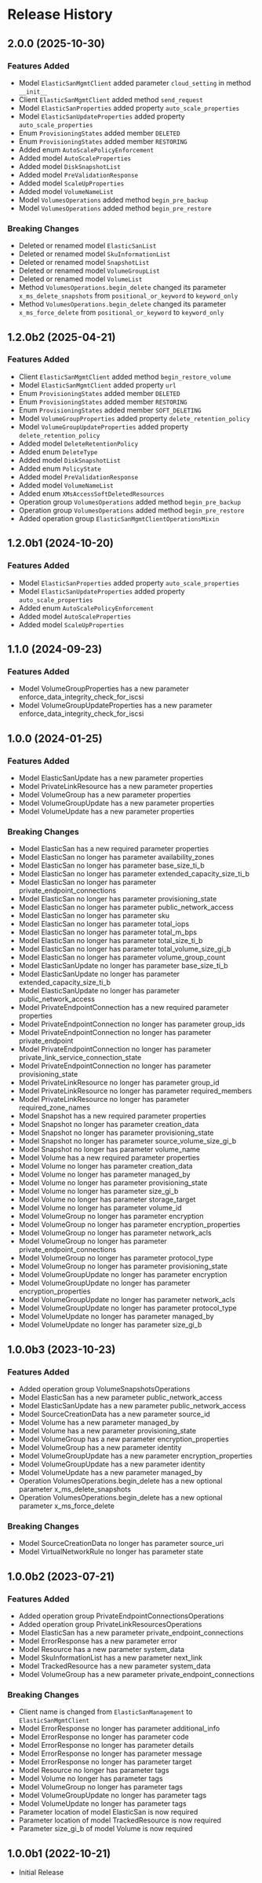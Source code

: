 # Release History

## 2.0.0 (2025-10-30)

### Features Added

  - Model `ElasticSanMgmtClient` added parameter `cloud_setting` in method `__init__`
  - Client `ElasticSanMgmtClient` added method `send_request`
  - Model `ElasticSanProperties` added property `auto_scale_properties`
  - Model `ElasticSanUpdateProperties` added property `auto_scale_properties`
  - Enum `ProvisioningStates` added member `DELETED`
  - Enum `ProvisioningStates` added member `RESTORING`
  - Added enum `AutoScalePolicyEnforcement`
  - Added model `AutoScaleProperties`
  - Added model `DiskSnapshotList`
  - Added model `PreValidationResponse`
  - Added model `ScaleUpProperties`
  - Added model `VolumeNameList`
  - Model `VolumesOperations` added method `begin_pre_backup`
  - Model `VolumesOperations` added method `begin_pre_restore`

### Breaking Changes

  - Deleted or renamed model `ElasticSanList`
  - Deleted or renamed model `SkuInformationList`
  - Deleted or renamed model `SnapshotList`
  - Deleted or renamed model `VolumeGroupList`
  - Deleted or renamed model `VolumeList`
  - Method `VolumesOperations.begin_delete` changed its parameter `x_ms_delete_snapshots` from `positional_or_keyword` to `keyword_only`
  - Method `VolumesOperations.begin_delete` changed its parameter `x_ms_force_delete` from `positional_or_keyword` to `keyword_only`

## 1.2.0b2 (2025-04-21)

### Features Added

  - Client `ElasticSanMgmtClient` added method `begin_restore_volume`
  - Model `ElasticSanMgmtClient` added property `url`
  - Enum `ProvisioningStates` added member `DELETED`
  - Enum `ProvisioningStates` added member `RESTORING`
  - Enum `ProvisioningStates` added member `SOFT_DELETING`
  - Model `VolumeGroupProperties` added property `delete_retention_policy`
  - Model `VolumeGroupUpdateProperties` added property `delete_retention_policy`
  - Added model `DeleteRetentionPolicy`
  - Added enum `DeleteType`
  - Added model `DiskSnapshotList`
  - Added enum `PolicyState`
  - Added model `PreValidationResponse`
  - Added model `VolumeNameList`
  - Added enum `XMsAccessSoftDeletedResources`
  - Operation group `VolumesOperations` added method `begin_pre_backup`
  - Operation group `VolumesOperations` added method `begin_pre_restore`
  - Added operation group `ElasticSanMgmtClientOperationsMixin`

## 1.2.0b1 (2024-10-20)

### Features Added

  - Model `ElasticSanProperties` added property `auto_scale_properties`
  - Model `ElasticSanUpdateProperties` added property `auto_scale_properties`
  - Added enum `AutoScalePolicyEnforcement`
  - Added model `AutoScaleProperties`
  - Added model `ScaleUpProperties`

## 1.1.0 (2024-09-23)

### Features Added

  - Model VolumeGroupProperties has a new parameter enforce_data_integrity_check_for_iscsi
  - Model VolumeGroupUpdateProperties has a new parameter enforce_data_integrity_check_for_iscsi

## 1.0.0 (2024-01-25)

### Features Added

  - Model ElasticSanUpdate has a new parameter properties
  - Model PrivateLinkResource has a new parameter properties
  - Model VolumeGroup has a new parameter properties
  - Model VolumeGroupUpdate has a new parameter properties
  - Model VolumeUpdate has a new parameter properties

### Breaking Changes

  - Model ElasticSan has a new required parameter properties
  - Model ElasticSan no longer has parameter availability_zones
  - Model ElasticSan no longer has parameter base_size_ti_b
  - Model ElasticSan no longer has parameter extended_capacity_size_ti_b
  - Model ElasticSan no longer has parameter private_endpoint_connections
  - Model ElasticSan no longer has parameter provisioning_state
  - Model ElasticSan no longer has parameter public_network_access
  - Model ElasticSan no longer has parameter sku
  - Model ElasticSan no longer has parameter total_iops
  - Model ElasticSan no longer has parameter total_m_bps
  - Model ElasticSan no longer has parameter total_size_ti_b
  - Model ElasticSan no longer has parameter total_volume_size_gi_b
  - Model ElasticSan no longer has parameter volume_group_count
  - Model ElasticSanUpdate no longer has parameter base_size_ti_b
  - Model ElasticSanUpdate no longer has parameter extended_capacity_size_ti_b
  - Model ElasticSanUpdate no longer has parameter public_network_access
  - Model PrivateEndpointConnection has a new required parameter properties
  - Model PrivateEndpointConnection no longer has parameter group_ids
  - Model PrivateEndpointConnection no longer has parameter private_endpoint
  - Model PrivateEndpointConnection no longer has parameter private_link_service_connection_state
  - Model PrivateEndpointConnection no longer has parameter provisioning_state
  - Model PrivateLinkResource no longer has parameter group_id
  - Model PrivateLinkResource no longer has parameter required_members
  - Model PrivateLinkResource no longer has parameter required_zone_names
  - Model Snapshot has a new required parameter properties
  - Model Snapshot no longer has parameter creation_data
  - Model Snapshot no longer has parameter provisioning_state
  - Model Snapshot no longer has parameter source_volume_size_gi_b
  - Model Snapshot no longer has parameter volume_name
  - Model Volume has a new required parameter properties
  - Model Volume no longer has parameter creation_data
  - Model Volume no longer has parameter managed_by
  - Model Volume no longer has parameter provisioning_state
  - Model Volume no longer has parameter size_gi_b
  - Model Volume no longer has parameter storage_target
  - Model Volume no longer has parameter volume_id
  - Model VolumeGroup no longer has parameter encryption
  - Model VolumeGroup no longer has parameter encryption_properties
  - Model VolumeGroup no longer has parameter network_acls
  - Model VolumeGroup no longer has parameter private_endpoint_connections
  - Model VolumeGroup no longer has parameter protocol_type
  - Model VolumeGroup no longer has parameter provisioning_state
  - Model VolumeGroupUpdate no longer has parameter encryption
  - Model VolumeGroupUpdate no longer has parameter encryption_properties
  - Model VolumeGroupUpdate no longer has parameter network_acls
  - Model VolumeGroupUpdate no longer has parameter protocol_type
  - Model VolumeUpdate no longer has parameter managed_by
  - Model VolumeUpdate no longer has parameter size_gi_b

## 1.0.0b3 (2023-10-23)

### Features Added

  - Added operation group VolumeSnapshotsOperations
  - Model ElasticSan has a new parameter public_network_access
  - Model ElasticSanUpdate has a new parameter public_network_access
  - Model SourceCreationData has a new parameter source_id
  - Model Volume has a new parameter managed_by
  - Model Volume has a new parameter provisioning_state
  - Model VolumeGroup has a new parameter encryption_properties
  - Model VolumeGroup has a new parameter identity
  - Model VolumeGroupUpdate has a new parameter encryption_properties
  - Model VolumeGroupUpdate has a new parameter identity
  - Model VolumeUpdate has a new parameter managed_by
  - Operation VolumesOperations.begin_delete has a new optional parameter x_ms_delete_snapshots
  - Operation VolumesOperations.begin_delete has a new optional parameter x_ms_force_delete

### Breaking Changes

  - Model SourceCreationData no longer has parameter source_uri
  - Model VirtualNetworkRule no longer has parameter state

## 1.0.0b2 (2023-07-21)

### Features Added

  - Added operation group PrivateEndpointConnectionsOperations
  - Added operation group PrivateLinkResourcesOperations
  - Model ElasticSan has a new parameter private_endpoint_connections
  - Model ErrorResponse has a new parameter error
  - Model Resource has a new parameter system_data
  - Model SkuInformationList has a new parameter next_link
  - Model TrackedResource has a new parameter system_data
  - Model VolumeGroup has a new parameter private_endpoint_connections

### Breaking Changes

  - Client name is changed from `ElasticSanManagement` to `ElasticSanMgmtClient`
  - Model ErrorResponse no longer has parameter additional_info
  - Model ErrorResponse no longer has parameter code
  - Model ErrorResponse no longer has parameter details
  - Model ErrorResponse no longer has parameter message
  - Model ErrorResponse no longer has parameter target
  - Model Resource no longer has parameter tags
  - Model Volume no longer has parameter tags
  - Model VolumeGroup no longer has parameter tags
  - Model VolumeGroupUpdate no longer has parameter tags
  - Model VolumeUpdate no longer has parameter tags
  - Parameter location of model ElasticSan is now required
  - Parameter location of model TrackedResource is now required
  - Parameter size_gi_b of model Volume is now required

## 1.0.0b1 (2022-10-21)

* Initial Release
